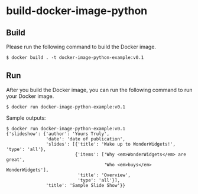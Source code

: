# build-docker-image-python

## Build

Please run the following command to build the Docker image.

```
$ docker build . -t docker-image-python-example:v0.1
```

## Run

After you build the Docker image, you can run the following command to run your Docker image.

```
$ docker run docker-image-python-example:v0.1
```

Sample outputs:

```
$ docker run docker-image-python-example:v0.1
{'slideshow': {'author': 'Yours Truly',
               'date': 'date of publication',
               'slides': [{'title': 'Wake up to WonderWidgets!', 'type': 'all'},
                          {'items': ['Why <em>WonderWidgets</em> are great',
                                     'Who <em>buys</em> WonderWidgets'],
                           'title': 'Overview',
                           'type': 'all'}],
               'title': 'Sample Slide Show'}}

```
